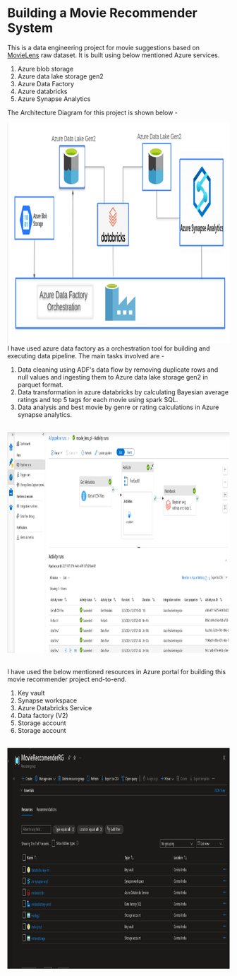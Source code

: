 # Building a Movie Recommender System 

This is a data engineering project for movie suggestions based on [MovieLens](https://grouplens.org/datasets/movielens/) raw dataset. It is built using below mentioned Azure services.

1) Azure blob storage
2) Azure data lake storage gen2
3) Azure Data Factory
4) Azure databricks
5) Azure Synapse Analytics

The Architecture Diagram for this project is shown below - 
</br>

<img src=./images/Architecture_Diagram.png width="700" height="500">

</br>
I have used azure data factory as a orchestration tool for building and executing data pipeline. The main tasks involved are - 

</br>

1) Data cleaning using ADF's data flow by removing duplicate rows and null values and ingesting them to Azure data lake storage gen2 in parquet format.
2) Data transformation in azure databricks by calculating Bayesian average ratings and top 5 tags for each movie using spark SQL.
3) Data analysis and best movie by genre or rating calculations in Azure synapse analytics.

</br>


<img src=./images/Pipeline.png width="700" height="500">
</br>
</br>

I have used the below mentioned resources in Azure portal for building this movie recommender project end-to-end.
</br>
1) Key vault
2) Synapse workspace
3) Azure Databricks Service
4) Data factory (V2)
5) Storage account
6) Storage account
</br>
<img src=./images/resource_group.png width="700" height="500">

